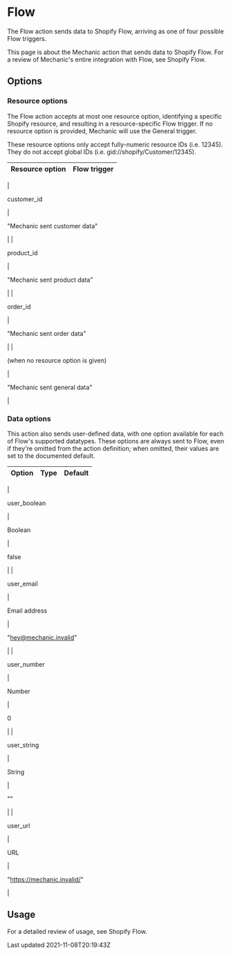 # Flow

The Flow action sends data to Shopify Flow, arriving as one of four possible Flow triggers.

This page is about the Mechanic action that sends data to Shopify Flow. For a review of Mechanic's entire integration with Flow, see Shopify Flow.

## Options

### Resource options

The Flow action accepts at most one resource option, identifying a specific Shopify resource, and resulting in a resource-specific Flow trigger. If no resource option is provided, Mechanic will use the General trigger.

These resource options only accept fully-numeric resource IDs (i.e. 12345). They do not accept global IDs (i.e. gid://shopify/Customer/12345).

| Resource option | Flow trigger |
| --- | --- |
| 

customer\_id

 | 

"Mechanic sent customer data"

 |
| 

product\_id

 | 

"Mechanic sent product data"

 |
| 

order\_id

 | 

"Mechanic sent order data"

 |
| 

(when no resource option is given)

 | 

"Mechanic sent general data"

 |

### Data options

This action also sends user-defined data, with one option available for each of Flow's supported datatypes. These options are always sent to Flow, even if they're omitted from the action definition; when omitted, their values are set to the documented default.

| Option | Type | Default |
| --- | --- | --- |
| 

user\_boolean

 | 

Boolean

 | 

false

 |
| 

user\_email

 | 

Email address

 | 

"hey@mechanic.invalid"

 |
| 

user\_number

 | 

Number

 | 

0

 |
| 

user\_string

 | 

String

 | 

""

 |
| 

user\_url

 | 

URL

 | 

"https://mechanic.invalid/"

 |

## Usage

For a detailed review of usage, see Shopify Flow.

Last updated 2021-11-08T20:19:43Z